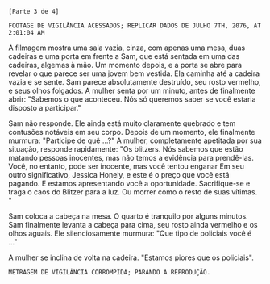 ﻿`[Parte 3 de 4]`

`FOOTAGE DE VIGILÂNCIA ACESSADOS; REPLICAR DADOS DE JULHO 7TH, 2076, AT 2:01:04 AM`

A filmagem mostra uma sala vazia, cinza, com apenas uma mesa, duas cadeiras e uma porta em frente a Sam, que está sentada em uma das cadeiras, algemas à mão. Um momento depois, e a porta se abre para revelar o que parece ser uma jovem bem vestida. Ela caminha até a cadeira vazia e se sente. Sam parece absolutamente destruído, seu rosto vermelho, e seus olhos folgados. A mulher senta por um minuto, antes de finalmente abrir: "Sabemos o que aconteceu. Nós só queremos saber se você estaria disposto a participar."

Sam não responde. Ele ainda está muito claramente quebrado e tem contusões notáveis ​​em seu corpo. Depois de um momento, ele finalmente murmura: "Participe de quê ...?" A mulher, completamente apetitada por sua situação, responde rapidamente: "Os blitzers. Nós sabemos que estão matando pessoas inocentes, mas não temos a evidência para prendê-las. Você, no entanto, pode ser inocente, mas você tentou enganar Em seu outro significativo, Jessica Honely, e este é o preço que você está pagando. E estamos apresentando você a oportunidade. Sacrifique-se e traga o caos do Blitzer para a luz. Ou morrer como o resto de suas vítimas. "

Sam coloca a cabeça na mesa. O quarto é tranquilo por alguns minutos. Sam finalmente levanta a cabeça para cima, seu rosto ainda vermelho e os olhos aguais. Ele silenciosamente murmura: "Que tipo de policiais você é ..."

A mulher se inclina de volta na cadeira. "Estamos piores que os policiais".

`METRAGEM DE VIGILÂNCIA CORROMPIDA; PARANDO A REPRODUÇÃO.`